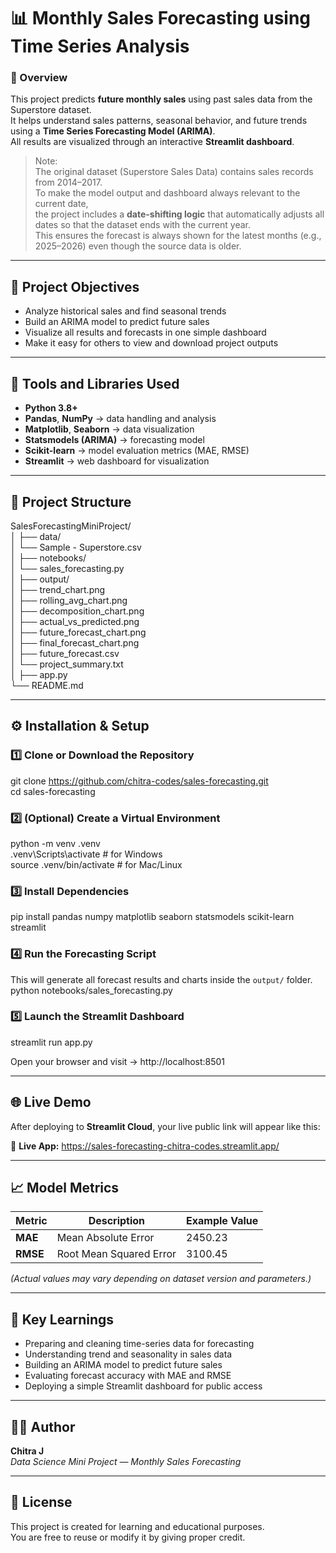 # 📊 Monthly Sales Forecasting using Time Series Analysis

### 🧠 Overview
This project predicts **future monthly sales** using past sales data from the Superstore dataset.  
It helps understand sales patterns, seasonal behavior, and future trends using a **Time Series Forecasting Model (ARIMA)**.  
All results are visualized through an interactive **Streamlit dashboard**.

> Note:  
> The original dataset (Superstore Sales Data) contains sales records from 2014–2017.  
> To make the model output and dashboard always relevant to the current date,  
> the project includes a **date-shifting logic** that automatically adjusts all dates so that the dataset ends with the current year.  
> This ensures the forecast is always shown for the latest months (e.g., 2025–2026) even though the source data is older.  

---

## 🎯 Project Objectives
- Analyze historical sales and find seasonal trends  
- Build an ARIMA model to predict future sales  
- Visualize all results and forecasts in one simple dashboard  
- Make it easy for others to view and download project outputs

---

## 🧰 Tools and Libraries Used
- **Python 3.8+**  
- **Pandas**, **NumPy** → data handling and analysis  
- **Matplotlib**, **Seaborn** → data visualization  
- **Statsmodels (ARIMA)** → forecasting model  
- **Scikit-learn** → model evaluation metrics (MAE, RMSE)  
- **Streamlit** → web dashboard for visualization  

---

## 📁 Project Structure

SalesForecastingMiniProject/ <br>
│ ├── data/ <br>
│ └── Sample - Superstore.csv <br>
│ ├── notebooks/ <br>
│ └── sales_forecasting.py <br>
│ ├── output/ <br>
│ ├── trend_chart.png <br>
│ ├── rolling_avg_chart.png <br>
│ ├── decomposition_chart.png <br>
│ ├── actual_vs_predicted.png <br>
│ ├── future_forecast_chart.png <br>
│ ├── final_forecast_chart.png <br>
│ ├── future_forecast.csv <br> 
│ └── project_summary.txt <br>
│ ├── app.py <br>
└── README.md <br>

---

## ⚙️ Installation & Setup

### 1️⃣ Clone or Download the Repository
git clone https://github.com/chitra-codes/sales-forecasting.git <br>
cd sales-forecasting

### 2️⃣ (Optional) Create a Virtual Environment
python -m venv .venv <br>
.venv\Scripts\activate      # for Windows <br>
source .venv/bin/activate   # for Mac/Linux

### 3️⃣ Install Dependencies
pip install pandas numpy matplotlib seaborn statsmodels scikit-learn streamlit

### 4️⃣ Run the Forecasting Script
This will generate all forecast results and charts inside the `output/` folder.<br>
python notebooks/sales_forecasting.py

### 5️⃣ Launch the Streamlit Dashboard
streamlit run app.py

Open your browser and visit → http://localhost:8501

---

## 🌐 Live Demo
After deploying to **Streamlit Cloud**, your live public link will appear like this:

🔗 **Live App:** https://sales-forecasting-chitra-codes.streamlit.app/

---

## 📈 Model Metrics
| Metric | Description | Example Value |
|--------|--------------|----------------|
| **MAE** | Mean Absolute Error | 2450.23 |
| **RMSE** | Root Mean Squared Error | 3100.45 |

*(Actual values may vary depending on dataset version and parameters.)*

---

## 🧠 Key Learnings
- Preparing and cleaning time-series data for forecasting  
- Understanding trend and seasonality in sales data  
- Building an ARIMA model to predict future sales  
- Evaluating forecast accuracy with MAE and RMSE  
- Deploying a simple Streamlit dashboard for public access  

---

## 👩‍💻 Author
**Chitra J**  
_Data Science Mini Project — Monthly Sales Forecasting_  

---

## 🪪 License
This project is created for learning and educational purposes.  
You are free to reuse or modify it by giving proper credit.
